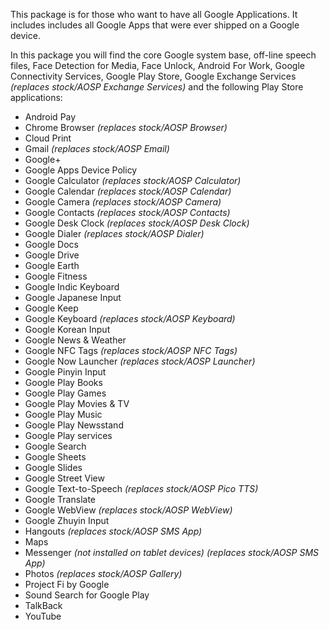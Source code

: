 This package is for those who want to have all Google Applications. It includes includes all Google Apps that were ever shipped on a Google device. 

In this package you will find the core Google system base, off-line speech files, Face Detection for Media, Face Unlock, Android For Work, Google Connectivity Services, Google Play Store, Google Exchange Services _(replaces stock/AOSP Exchange Services)_ and the following Play Store applications:

* Android Pay
* Chrome Browser _(replaces stock/AOSP Browser)_
* Cloud Print
* Gmail _(replaces stock/AOSP Email)_
* Google+
* Google Apps Device Policy
* Google Calculator _(replaces stock/AOSP Calculator)_
* Google Calendar _(replaces stock/AOSP Calendar)_
* Google Camera _(replaces stock/AOSP Camera)_
* Google Contacts _(replaces stock/AOSP Contacts)_
* Google Desk Clock _(replaces stock/AOSP Desk Clock)_
* Google Dialer _(replaces stock/AOSP Dialer)_
* Google Docs
* Google Drive
* Google Earth
* Google Fitness
* Google Indic Keyboard 
* Google Japanese Input
* Google Keep
* Google Keyboard _(replaces stock/AOSP Keyboard)_
* Google Korean Input
* Google News & Weather
* Google NFC Tags _(replaces stock/AOSP NFC Tags)_
* Google Now Launcher _(replaces stock/AOSP Launcher)_
* Google Pinyin Input
* Google Play Books
* Google Play Games
* Google Play Movies & TV
* Google Play Music
* Google Play Newsstand
* Google Play services
* Google Search
* Google Sheets
* Google Slides
* Google Street View
* Google Text-to-Speech _(replaces stock/AOSP Pico TTS)_
* Google Translate
* Google WebView _(replaces stock/AOSP WebView)_
* Google Zhuyin Input
* Hangouts _(replaces stock/AOSP SMS App)_
* Maps
* Messenger _(not installed on tablet devices) (replaces stock/AOSP SMS App)_
* Photos _(replaces stock/AOSP Gallery)_
* Project Fi by Google
* Sound Search for Google Play
* TalkBack
* YouTube